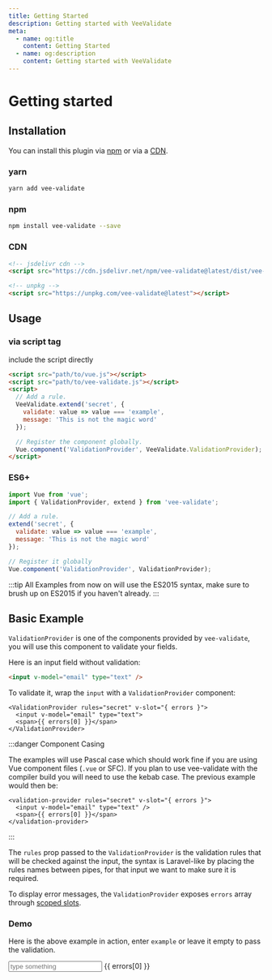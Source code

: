 ```yaml
---
title: Getting Started
description: Getting started with VeeValidate
meta:
  - name: og:title
    content: Getting Started
  - name: og:description
    content: Getting started with VeeValidate
---
```


# Getting started

## Installation

You can install this plugin via [npm](#npm) or via a [CDN](#cdn).

### yarn

```bash
yarn add vee-validate
```

### npm

```bash
npm install vee-validate --save
```

### CDN

```html
<!-- jsdelivr cdn -->
<script src="https://cdn.jsdelivr.net/npm/vee-validate@latest/dist/vee-validate.js"></script>

<!-- unpkg -->
<script src="https://unpkg.com/vee-validate@latest"></script>
```

## Usage

### via script tag

include the script directly

```html
<script src="path/to/vue.js"></script>
<script src="path/to/vee-validate.js"></script>
<script>
  // Add a rule.
  VeeValidate.extend('secret', {
    validate: value => value === 'example',
    message: 'This is not the magic word'
  });

  // Register the component globally.
  Vue.component('ValidationProvider', VeeValidate.ValidationProvider);
</script>
```

### ES6+

```js
import Vue from 'vue';
import { ValidationProvider, extend } from 'vee-validate';

// Add a rule.
extend('secret', {
  validate: value => value === 'example',
  message: 'This is not the magic word'
});

// Register it globally
Vue.component('ValidationProvider', ValidationProvider);
```

:::tip
All Examples from now on will use the ES2015 syntax, make sure to brush up on ES2015 if you haven't already.
:::

## Basic Example

`ValidationProvider` is one of the components provided by `vee-validate`, you will use this component to validate your fields.

Here is an input field without validation:

```html
<input v-model="email" type="text" />
```

To validate it, wrap the `input` with a `ValidationProvider` component:

```vue{1,4}
<ValidationProvider rules="secret" v-slot="{ errors }">
  <input v-model="email" type="text">
  <span>{{ errors[0] }}</span>
</ValidationProvider>
```

:::danger Component Casing

The examples will use Pascal case which should work fine if you are using Vue component files (`.vue` or SFC). If you plan to use vee-validate with the compiler build you will need to use the kebab case. The previous example would then be:

```html{1,4}
<validation-provider rules="secret" v-slot="{ errors }">
  <input v-model="email" type="text" />
  <span>{{ errors[0] }}</span>
</validation-provider>
```

:::

The `rules` prop passed to the `ValidationProvider` is the validation rules that will be checked against the input, the syntax is Laravel-like by placing the rules names between pipes, for that input we want to make sure it is required.

To display error messages, the `ValidationProvider` exposes `errors` array through [scoped slots](https://vuejs.org/v2/guide/components-slots.html#Scoped-Slots).

### Demo

Here is the above example in action, enter `example` or leave it empty to pass the validation.

<ValidationProvider rules="secret" v-slot="{ errors }">
  <input v-model="value" type="text" placeholder="type something">
  <span>{{ errors[0] }}</span>
</ValidationProvider>

<script>
export default {
 data: () => ({
    value: ''
  }),
  mounted () {
    this.extendRule('secret', {
      validate: value => value === 'example',
      message: 'This is not the magic word'
    });
  }
};
</script>
